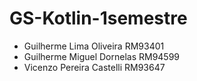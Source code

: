 ﻿# GS-Kotlin-1semestre
* Guilherme Lima Oliveira RM93401
* Guilherme Miguel Dornelas RM94599
* Vicenzo Pereira Castelli RM93647
